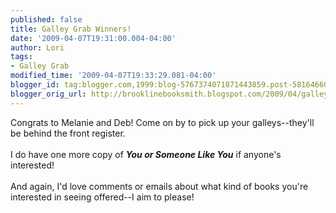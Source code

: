 ```yaml
---
published: false
title: Galley Grab Winners!
date: '2009-04-07T19:31:00.004-04:00'
author: Lori
tags:
- Galley Grab
modified_time: '2009-04-07T19:33:29.081-04:00'
blogger_id: tag:blogger.com,1999:blog-5767374071871443859.post-5816466076335326555
blogger_orig_url: http://brooklinebooksmith.blogspot.com/2009/04/galley-grab-winners.html
---
```


Congrats to Melanie and Deb! Come on by to pick up your galleys--they'll be behind the front register.<br /><br />I do have one more copy of <strong><em>You or Someone Like You</em></strong> if anyone's interested!<br /><br />And again, I'd love comments or emails about what kind of books you're interested in seeing offered--I aim to please!